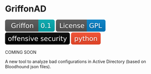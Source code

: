 GriffonAD
=========

 ![griffon version](/doc/griffon.svg?raw=true)
 ![gpl](/doc/gpl.svg?raw=true)
 ![offsec](/doc/offsec.svg?raw=true)
 ![python](/doc/python.svg?raw=true)

COMING SOON

A new tool to analyze bad configurations in Active Directory (based on
Bloodhound json files).
